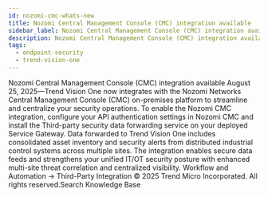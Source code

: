 ```yaml
---
id: nozomi-cmc-whats-new
title: Nozomi Central Management Console (CMC) integration available
sidebar_label: Nozomi Central Management Console (CMC) integration available
description: Nozomi Central Management Console (CMC) integration available
tags:
  - endpoint-security
  - trend-vision-one
---
```


 Nozomi Central Management Console (CMC) integration available August 25, 2025—Trend Vision One now integrates with the Nozomi Networks Central Management Console (CMC) on-premises platform to streamline and centralize your security operations. To enable the Nozomi CMC integration, configure your API authentication settings in Nozomi CMC and install the Third-party security data forwarding service on your deployed Service Gateway. Data forwarded to Trend Vision One includes consolidated asset inventory and security alerts from distributed industrial control systems across multiple sites. The integration enables secure data feeds and strengthens your unified IT/OT security posture with enhanced multi-site threat correlation and centralized visibility. Workflow and Automation → Third-Party Integration © 2025 Trend Micro Incorporated. All rights reserved.Search Knowledge Base